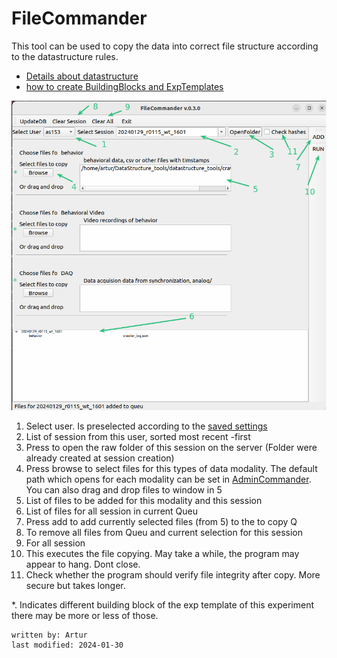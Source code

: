 # FileCommander
This tool can be used to copy the data into correct file structure according to the datastructure rules.

- [Details about datastructure](../datastructure_documentation/datastructure.md)
- [how to create BuildingBlocks and ExpTemplates](AdminCommander.md#building-blocks-of-datastructure)

![filecommander.png](../images/filecommander.png)

1. Select user. Is preselected according to the [saved settings](AdminCommander.md#user-specific-config)
2. List of session from this user, sorted most recent -first
3. Press to open the raw folder of this session on the server (Folder were already created at session creation)
4. Press browse to select files for this types of data modality. The default path which opens for each modality can 
be set in [AdminCommander](AdminCommander.md#user-specific-config). You can also drag and drop files to window in 5
5. List of files to be added for this modality and this session
6. List of files for all session in current Queu
7. Press add to add currently selected files (from 5) to the to copy Q
8. To remove all files from Queu and current selection for this session
9. For all session
10. This executes the file copying. May take a while, the program may appear to hang. Dont close.
11. Check whether the program should verify file integrity after copy. More secure but takes longer.

*. Indicates different building block of the exp template of this experiment there may be more or less of those.

~~~~
written by: Artur
last modified: 2024-01-30
~~~~